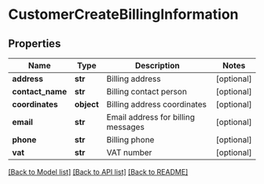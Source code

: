 # CustomerCreateBillingInformation

## Properties
Name | Type | Description | Notes
------------ | ------------- | ------------- | -------------
**address** | **str** | Billing address | [optional] 
**contact_name** | **str** | Billing contact person | [optional] 
**coordinates** | **object** | Billing address coordinates | [optional] 
**email** | **str** | Email address for billing messages | [optional] 
**phone** | **str** | Billing phone | [optional] 
**vat** | **str** | VAT number | [optional] 

[[Back to Model list]](../README.md#documentation-for-models) [[Back to API list]](../README.md#documentation-for-api-endpoints) [[Back to README]](../README.md)


